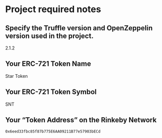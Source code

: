 # Project required notes

## Specify the Truffle version and OpenZeppelin version used in the project.
2.1.2

## Your ERC-721 Token Name
Star Token

## Your ERC-721 Token Symbol
SNT

## Your “Token Address” on the Rinkeby Network

`0x6eed33fbc85f87b775E6AA09211B77e57903bECd` 